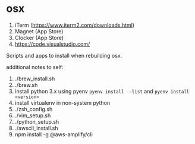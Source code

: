 osx
===

1. iTerm (https://www.iterm2.com/downloads.html)
1. Magnet (App Store)
1. Clocker (App Store)
1. https://code.visualstudio.com/

Scripts and apps to install when rebuilding osx.

additional notes to self:
1. ./brew_install.sh
1. ./brew.sh
1. install python 3.x using pyenv `pyenv install --list` and `pyenv install <version>`
1. install virtualenv in non-system python
1. ./zsh_config.sh
1. ./vim_setup.sh
1. ./python_setup.sh
1. ./awscli_install.sh
1. npm install -g @aws-amplify/cli
